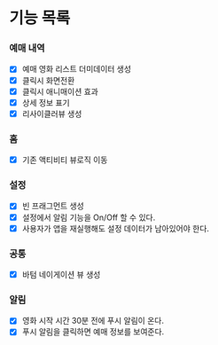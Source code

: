 # 기능 목록

### 예매 내역

- [x] 예매 영화 리스트 더미데이터 생성
- [x] 클릭시 화면전환
- [x] 클릭시 애니매이션 효과
- [x] 상세 정보 표기
- [x] 리사이클러뷰 생성

### 홈

- [x] 기존 액티비티 뷰로직 이동

### 설정

- [x] 빈 프래그먼트 생성
- [x] 설정에서 알림 기능을 On/Off 할 수 있다.
- [x] 사용자가 앱을 재실행해도 설정 데이터가 남아있어야 한다.

### 공통

- [x] 바텀 네이게이션 뷰 생성

### 알림

- [x] 영화 시작 시간 30분 전에 푸시 알림이 온다.
- [x] 푸시 알림을 클릭하면 예매 정보를 보여준다.
